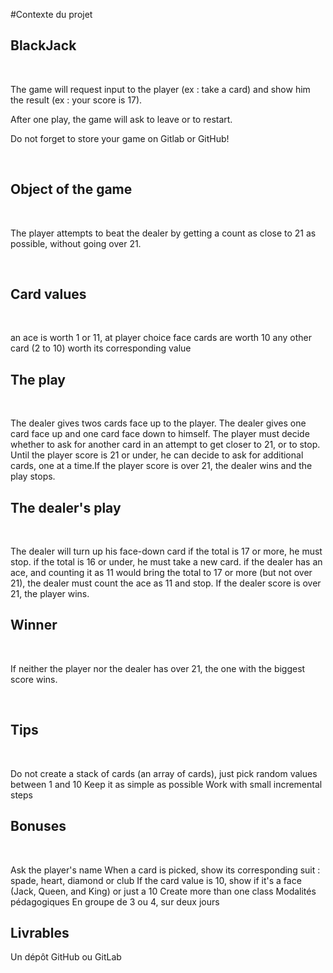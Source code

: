 #Contexte du projet

## BlackJack
​

The game will request input to the player (ex : take a card) and show him the result (ex : your score is 17).

After one play, the game will ask to leave or to restart.

Do not forget to store your game on Gitlab or GitHub!

​

## Object of the game

​

The player attempts to beat the dealer by getting a count as close to 21 as possible, without going over 21.

​

## Card values

​

an ace is worth 1 or 11, at player choice
face cards are worth 10
any other card (2 to 10) worth its corresponding value
​

## The play

​

The dealer gives twos cards face up to the player.
The dealer gives one card face up and one card face down to himself.
The player must decide whether to ask for another card in an attempt to get closer to 21, or to stop.
Until the player score is 21 or under, he can decide to ask for additional cards, one at a time.If the player score is over 21, the dealer wins and the play stops.
​

## The dealer's play

​

The dealer will turn up his face-down card
if the total is 17 or more, he must stop.
if the total is 16 or under, he must take a new card.
if the dealer has an ace, and counting it as 11 would bring the total to 17 or more (but not over 21), the dealer must count the ace as 11 and stop.
If the dealer score is over 21, the player wins.
​

## Winner

​

If neither the player nor the dealer has over 21, the one with the biggest score wins.

​

## Tips

​

Do not create a stack of cards (an array of cards), just pick random values between 1 and 10
Keep it as simple as possible
Work with small incremental steps
​

## Bonuses

​

Ask the player's name
When a card is picked, show its corresponding suit : spade, heart, diamond or club
If the card value is 10, show if it's a face (Jack, Queen, and King) or just a 10
Create more than one class
Modalités pédagogiques
En groupe de 3 ou 4, sur deux jours

## Livrables

Un dépôt GitHub ou GitLab
